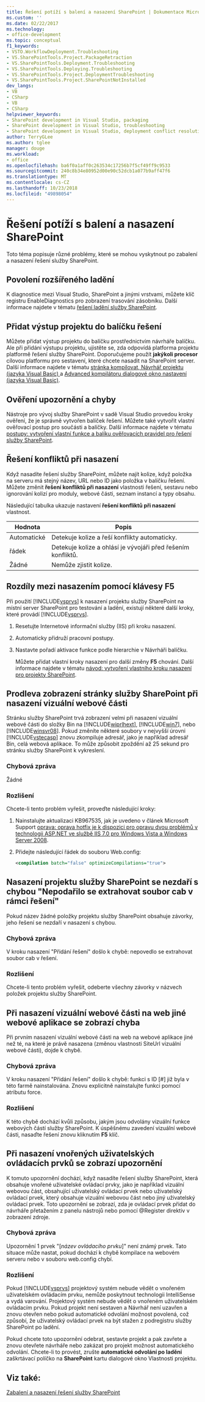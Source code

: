 ```yaml
---
title: Řešení potíží s balení a nasazení SharePoint | Dokumentace Microsoftu
ms.custom: ''
ms.date: 02/22/2017
ms.technology:
- office-development
ms.topic: conceptual
f1_keywords:
- VSTO.WorkflowDeployment.Troubleshooting
- VS.SharePointTools.Project.PackageRetraction
- VS.SharePointTools.Deployment.Troubleshooting
- VS.SharePointTools.Deploying.Troubleshooting
- VS.SharePointTools.Project.DeploymentTroubleshooting
- VS.SharePointTools.Project.SharePointNotInstalled
dev_langs:
- VB
- CSharp
- VB
- CSharp
helpviewer_keywords:
- SharePoint development in Visual Studio, packaging
- SharePoint development in Visual Studio, troubleshooting
- SharePoint development in Visual Studio, deployment conflict resolution
author: TerryGLee
ms.author: tglee
manager: douge
ms.workload:
- office
ms.openlocfilehash: ba6f0a1aff0c263534c17256b7f5cf49ff9c9533
ms.sourcegitcommit: 240c8b34e80952d00e90c52dcb1a077b9aff47f6
ms.translationtype: MT
ms.contentlocale: cs-CZ
ms.lasthandoff: 10/23/2018
ms.locfileid: "49898054"
---
```

# <a name="troubleshoot-sharepoint-packaging-and-deployment"></a>Řešení potíží s balení a nasazení SharePoint
  Toto téma popisuje různé problémy, které se mohou vyskytnout po zabalení a nasazení řešení služby SharePoint.

## <a name="enable-enhanced-debugging"></a>Povolení rozšířeného ladění
 K diagnostice mezi Visual Studio, SharePoint a jinými vrstvami, můžete klíč registru EnableDiagnostics pro zobrazení trasování zásobníku. Další informace najdete v tématu [řešení ladění služby SharePoint](../sharepoint/debugging-sharepoint-solutions.md).

## <a name="add-project-output-to-the-solution-package"></a>Přidat výstup projektu do balíčku řešení
 Můžete přidat výstup projektu do balíčku prostřednictvím návrháře balíčku. Ale při přidání výstupu projektu, ujistěte se, zda odpovídá platforma projektu platformě řešení služby SharePoint. Doporučujeme použít **jakýkoli procesor** cílovou platformu pro sestavení, které chcete nasadit na SharePoint server. Další informace najdete v tématu [stránka kompilovat, Návrhář projektu &#40;jazyka Visual Basic&#41; ](/visualstudio/ide/reference/compile-page-project-designer-visual-basic) a [Advanced kompilátoru dialogové okno nastavení &#40;jazyka Visual Basic&#41;](/visualstudio/ide/reference/advanced-compiler-settings-dialog-box-visual-basic).

## <a name="validation-warnings-and-errors"></a>Ověření upozornění a chyby
 Nástroje pro vývoj služby SharePoint v sadě Visual Studio provedou kroky ověření, že je správně vytvořen balíček řešení. Můžete také vytvořit vlastní ověřovací postup pro součásti a balíčky. Další informace najdete v tématu [postupy: vytvoření vlastní funkce a balíku ověřovacích pravidel pro řešení služby SharePoint](../sharepoint/how-to-create-custom-feature-and-package-validation-rules-for-sharepoint-solutions.md).

## <a name="deployment-conflict-resolution"></a>Řešení konfliktů při nasazení
 Když nasadíte řešení služby SharePoint, můžete najít kolize, když položka na serveru má stejný název, URL nebo ID jako položka v balíčku řešení. Můžete změnit **řešení konfliktů při nasazení** vlastnosti řešení, sestavu nebo ignorování kolizí pro moduly, webové části, seznam instancí a typy obsahu.

 Následující tabulka ukazuje nastavení **řešení konfliktů při nasazení** vlastnost.

|Hodnota|Popis|
|-----------|-----------------|
|Automatické|Detekuje kolize a řeší konflikty automaticky.|
|řádek|Detekuje kolize a ohlásí je vývojáři před řešením konfliktů.|
|Žádné|Nemůže zjistit kolize.|

## <a name="differences-between-f5-deployment"></a>Rozdíly mezi nasazením pomocí klávesy F5
 Při použití [!INCLUDE[vsprvs](../sharepoint/includes/vsprvs-md.md)] k nasazení projektu služby SharePoint na místní server SharePoint pro testování a ladění, existují některé další kroky, které provádí [!INCLUDE[vsprvs](../sharepoint/includes/vsprvs-md.md)].

1. Resetujte Internetové informační služby (IIS) při kroku nasazení.

2. Automaticky přidruží pracovní postupy.

3. Nastavte pořadí aktivace funkce podle hierarchie v Návrháři balíčku.

   Můžete přidat vlastní kroky nasazení pro další změny **F5** chování. Další informace najdete v tématu [návod: vytvoření vlastního kroku nasazení pro projekty SharePoint](../sharepoint/walkthrough-creating-a-custom-deployment-step-for-sharepoint-projects.md).

## <a name="delay-displaying-sharepoint-page-when-deploy-visual-web-part"></a>Prodleva zobrazení stránky služby SharePoint při nasazení vizuální webové části
 Stránku služby SharePoint trvá zobrazení velmi při nasazení vizuální webové části do složky Bin na [!INCLUDE[wiprlhext](../sharepoint/includes/wiprlhext-md.md)], [!INCLUDE[win7](../sharepoint/includes/win7-md.md)], nebo [!INCLUDE[winsvr08](../sharepoint/includes/winsvr08-md.md)]. Pokud změníte některé soubory v nejvyšší úrovni [!INCLUDE[vstecasp](../sharepoint/includes/vstecasp-md.md)] znovu zkompiluje adresář, jako je například adresář Bin, celá webová aplikace. To může způsobit zpoždění až 25 sekund pro stránku služby SharePoint k vykreslení.

### <a name="error-message"></a>Chybová zpráva
 Žádné

### <a name="resolution"></a>Rozlišení
 Chcete-li tento problém vyřešit, proveďte následující kroky:

1.  Nainstalujte aktualizaci KB967535, jak je uvedeno v článek Microsoft Support [oprava: oprava hotfix je k dispozici pro opravu dvou problémů v technologii ASP.NET ve službě IIS 7.0 pro Windows Vista a Windows Server 2008](http://go.microsoft.com/fwlink/?LinkId=179055).

2.  Přidejte následující řádek do souboru Web.config:

    ```xml
    <compilation batch="false" optimizeCompilations="true">
    ```

## <a name="sharepoint-project-deployment-fails-with-error-failed-to-extract-the-cab-file-in-the-solution"></a>Nasazení projektu služby SharePoint se nezdaří s chybou "Nepodařilo se extrahovat soubor cab v rámci řešení"
 Pokud název žádné položky projektu služby SharePoint obsahuje závorky, jeho řešení se nezdaří v nasazení s chybou.

### <a name="error-message"></a>Chybová zpráva
 V kroku nasazení "Přidání řešení" došlo k chybě: nepovedlo se extrahovat soubor cab v řešení.

### <a name="resolution"></a>Rozlišení
 Chcete-li tento problém vyřešit, odeberte všechny závorky v názvech položek projektu služby SharePoint.

## <a name="error-appears-when-deploying-a-visual-web-part-to-a-site-on-a-different-web-application"></a>Při nasazení vizuální webové části na web jiné webové aplikace se zobrazí chyba
 Při prvním nasazení vizuální webové části na web na webové aplikace jiné než té, na které je právě nasazena (změnou vlastnosti SiteUrl vizuální webové části), dojde k chybě.

### <a name="error-message"></a>Chybová zpráva
 V kroku nasazení "Přidání řešení" došlo k chybě: funkci s ID [#] již byla v této farmě nainstalována. Znovu explicitně nainstalujte funkci pomocí atributu force.

### <a name="resolution"></a>Rozlišení
 K této chybě dochází kvůli způsobu, jakým jsou odvolány vizuální funkce webových částí služby SharePoint. K úspěšnému zavedení vizuální webové části, nasaďte řešení znovu kliknutím **F5** klíč.

## <a name="warning-appears-when-deploying-nested-user-controls"></a>Při nasazení vnořených uživatelských ovládacích prvků se zobrazí upozornění
 K tomuto upozornění dochází, když nasadíte řešení služby SharePoint, která obsahuje vnořené uživatelské ovládací prvky, jako je například vizuální webovou část, obsahující uživatelský ovládací prvek nebo uživatelský ovládací prvek, který obsahuje vizuální webovou část nebo jiný uživatelský ovládací prvek. Toto upozornění se zobrazí, zda je ovládací prvek přidat do návrháře přetažením z panelu nástrojů nebo pomocí @Register direktiv v zobrazení zdroje.

### <a name="error-message"></a>Chybová zpráva
 Upozornění 1 prvek "[*název ovládacího prvku*]" není známý prvek. Tato situace může nastat, pokud dochází k chybě kompilace na webovém serveru nebo v souboru web.config chybí.

### <a name="resolution"></a>Rozlišení
 Pokud [!INCLUDE[vsprvs](../sharepoint/includes/vsprvs-md.md)] projektový systém nebude vědět o vnořeném uživatelském ovládacím prvku, nemůže poskytnout technologii IntelliSense a vydá varování. Projektový systém nebude vědět o vnořeném uživatelském ovládacím prvku. Pokud projekt není sestaven a Návrhář není uzavřen a znovu otevřen nebo pokud automatické odvolání možnost povolená, což způsobí, že uživatelský ovládací prvek na být stažen z podregistru služby SharePoint po ladění.

 Pokud chcete toto upozornění odebrat, sestavte projekt a pak zavřete a znovu otevřete návrháře nebo zakázat pro projekt možnost automatického odvolání. Chcete-li to provést, zrušte **automatické odvolání po ladění** zaškrtávací políčko na **SharePoint** kartu dialogové okno Vlastnosti projektu.

## <a name="see-also"></a>Viz také:
 [Zabalení a nasazení řešení služby SharePoint](../sharepoint/packaging-and-deploying-sharepoint-solutions.md)

